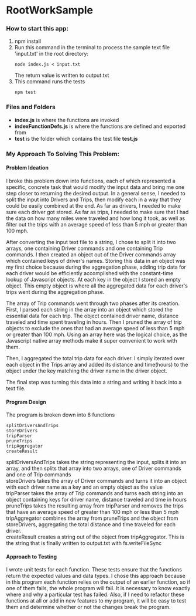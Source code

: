 # RootWorkSample
### How to start this app:
1. npm install
2. Run this command in the terminal to process the
   sample text file 'input.txt' in the root directory:
   ```
   node index.js < input.txt
   ```
   The return value is written to output.txt
3. This command runs the tests
   ```
   npm test
   ```
### Files and Folders
* **index.js** is where the functions are invoked
* **indexFunctionDefs.js** is where the functions are defined and exported from
* **test** is the folder which contains the test file **test.js**

### My Approach To Solving This Problem:

#### Problem Ideation
I broke this problem down into functions, each of which represented a specific, concrete task that would modify the input
data and bring me one
step closer to returning the desired output. In a general sense, I needed to split the input into Drivers and Trips, then modify each in a way that they could
be easily combined at the end. As far as drivers, I needed to make sure each driver got stored. As far as trips, I needed to make sure that I had the data on how many miles were traveled and how long it took, as well as filter out the trips with an average speed of less than 5 mph or greater than 100 mph.  

After converting the input text file to a string, I chose to split it into two arrays, one containing Driver commands and one containing Trip commands. I then created an object out of the Driver commands array which contained keys of driver's names. Storing this data in an object was my first choice because during the aggregation phase, adding trip data for each driver would be efficiently accomplished with the constant-time lookup of Javascript objects. At each key in the object I stored an empty object. This empty object is where all the aggregated data for each driver's trips went during the aggregation phase.  

The array of Trip commands went through two phases after its creation. First, I parsed each string in the array into an object which stored the essential data for each trip. The object contained driver name, distance traveled and time spent traveling in hours. Then I pruned the array of trip objects to exclude the ones that had an average speed of less than 5 mph or greater than 100 mph. Using an array here was the logical choice, as the Javascript native array methods make it super convenient to work with them.  

Then, I aggregated the total trip data for each driver. I simply iterated over each object in the Trips array and added its distance and time(hours) to the object under the key matching the driver name in the driver object.  

The final step was turning this data into a string and writing it back into a text file.  


#### Program Design
The program is broken down into 6 functions
```
splitDriversAndTrips
storeDrivers
tripParser
pruneTrips
tripAggregator
createResult
```
splitDriversAndTrips takes the string representing the input, splits it into an array, and then splits that array into two arrays, one of Driver commands and one of Trip commands  
storeDrivers takes the array of Driver commands and turns it into an object with each driver name as a key and an empty object as the value  
tripParser takes the array of Trip commands and turns each string into an object containing keys for driver name, distance traveled and time in hours  
pruneTrips takes the resulting array from tripParser and removes the trips that have an average speed of greater than 100 mph or less than 5 mph  
tripAggregator combines the array from pruneTrips and the object from storeDrivers, aggregating the total distance and time traveled for each driver.  
createResult creates a string out of the object from tripAggregator. This is the string that is finally written to output.txt with fs.writeFileSync  

#### Approach to Testing
I wrote unit tests for each function. These tests ensure that the functions return the expected values and data types. I chose this approach because in this program each function relies on the output of an earlier function, so if one of them fails, the whole program will fail. It is necessary to know exactly where and why a particular test has failed. Also, if I need to refactor these functions at all or add in new features to my program, it will be easy to test them and determine whether or not the changes break the program.
